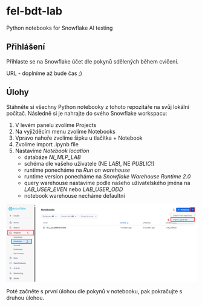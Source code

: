 # fel-bdt-lab
Python notebooks for Snowflake AI testing

## Přihlášení
Přihlaste se na Snowflake účet dle pokynů sdělených během cvičení. 

URL - doplníme až bude čas ;)

## Úlohy
Stáhněte si všechny Python notebooky z tohoto repozitáře na svůj lokální počítač. Následně si je nahrajte do svého Snowflake workspacu:
1. V levém panelu zvolíme Projects
2. Na vyjížděcím menu zvolíme Notebooks
3. Vpravo nahoře zvolíme šipku u tlačítka + Notebook
4. Zvolíme import .ipynb file
5. Nastavíme _Notebook location_
   - databáze _NI_MLP_LAB_
   - schéma dle vašeho uživatele (NE _LAB_!, NE _PUBLIC_!)
   - runtime ponecháme na _Run on warehouse_
   - runtime version ponecháme na _Snowflake Warehouse Runtime 2.0_
   - query warehouse nastavíme podle našeho uživatelského jména na _LAB_USER_EVEN_ nebo _LAB_USER_ODD_
   - notebook warehouse necháme defaultní

![Pokyny](notebook.png)

Poté začněte s první úlohou dle pokynů v notebooku, pak pokračujte s druhou úlohou.
